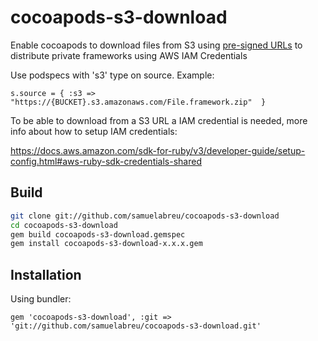 # cocoapods-s3-download

Enable cocoapods to download files from S3 using [pre-signed URLs](https://docs.aws.amazon.com/AmazonS3/latest/dev/ShareObjectPreSignedURL.html) to distribute private frameworks using AWS IAM Credentials

Use podspecs with 's3' type on source. Example:

```
s.source = { :s3 => "https://{BUCKET}.s3.amazonaws.com/File.framework.zip"  }
```


To be able to download from a S3 URL a IAM credential is needed, more info about how to setup IAM credentials:

<https://docs.aws.amazon.com/sdk-for-ruby/v3/developer-guide/setup-config.html#aws-ruby-sdk-credentials-shared>


## Build

```sh
git clone git://github.com/samuelabreu/cocoapods-s3-download
cd cocoapods-s3-download
gem build cocoapods-s3-download.gemspec
gem install cocoapods-s3-download-x.x.x.gem
```

## Installation

Using bundler:

```
gem 'cocoapods-s3-download', :git => 'git://github.com/samuelabreu/cocoapods-s3-download.git'
```
